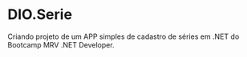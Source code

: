 # DIO.Serie
 Criando projeto de um APP simples de cadastro de séries em .NET do Bootcamp MRV .NET Developer.
